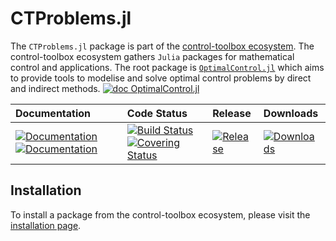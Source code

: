 # CTProblems.jl

[ci-img]: https://github.com/control-toolbox/CTProblems.jl/actions/workflows/CI.yml/badge.svg?branch=main
[ci-url]: https://github.com/control-toolbox/CTProblems.jl/actions/workflows/CI.yml?query=branch%3Amain

[co-img]: https://codecov.io/gh/control-toolbox/CTProblems.jl/branch/main/graph/badge.svg?token=YM5YQQUSO3
[co-url]: https://codecov.io/gh/control-toolbox/CTProblems.jl

[doc-dev-img]: https://img.shields.io/badge/docs-dev-blue.svg
[doc-dev-url]: http://control-toolbox.github.io/CTProblems.jl/dev

[doc-stable-img]: https://img.shields.io/badge/docs-stable-blue.svg
[doc-stable-url]: http://control-toolbox.github.io/CTProblems.jl/stable

[down-img]: https://shields.io/endpoint?url=https://pkgs.genieframework.com/api/v1/badge/CTProblems
[down-url]: https://pkgs.genieframework.com?packages=CTProblems

[release-img]: https://img.shields.io/github/v/release/control-toolbox/CTProblems.jl.svg?style=round-square
[release-url]: https://github.com/control-toolbox/CTProblems.jl/releases

The `CTProblems.jl` package is part of the [control-toolbox ecosystem](https://github.com/control-toolbox).
The control-toolbox ecosystem gathers `Julia` packages for mathematical control and applications. The root package is [`OptimalControl.jl`](https://github.com/control-toolbox/OptimalControl.jl) which aims to provide tools to modelise and solve optimal control problems by direct and indirect methods. [![doc OptimalControl.jl](https://img.shields.io/badge/doc-OptimalControl.jl-blue)](http://control-toolbox.org/docs/optimalcontrol)

| **Documentation**  | **Code Status**  | **Release**  | **Downloads** |
|:-------------------|:-----------------|:-------------|:--------------|
| [![Documentation][doc-stable-img]][doc-stable-url] [![Documentation][doc-dev-img]][doc-dev-url] | [![Build Status][ci-img]][ci-url] [![Covering Status][co-img]][co-url] | [![Release][release-img]][release-url] | [![Downloads][down-img]][down-url] |

## Installation

To install a package from the control-toolbox ecosystem, please visit the [installation page](https://github.com/control-toolbox#installation).
